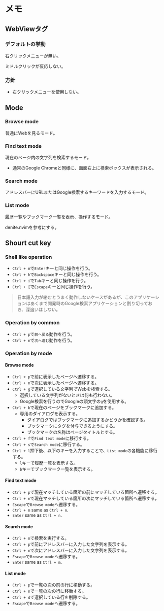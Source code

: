 # メモ
## WebViewタグ
### デフォルトの挙動
右クリックメニューが無い。

ミドルクリックが反応しない。

### 方針
* 右クリックメニューを使用しない。


## Mode
### Browse mode
普通にWebを見るモード。

### Find text mode
現在のページ内の文字列を検索するモード。

* 通常のGoogle Chromeと同様に、画面右上に検索ボックスが表示される。

### Search mode
アドレスバーにURLまたはGoogle検索するキーワードを入力するモード。

### List mode
履歴一覧やブックマーク一覧を表示、操作するモード。

denite.nvimを参考にする。


## Shourt cut key
### Shell like operation
* `Ctrl + m`で`Enter`キーと同じ操作を行う。
* `Ctrl + h`で`Backspace`キーと同じ操作を行う。
* `Ctrl + i`で`Tab`キーと同じ操作を行う。
* `Ctrl + [`で`Escape`キーと同じ操作を行う。

>日本語入力が絡むとうまく動作しないケースがあるが、このアプリケーションはあくまで開発時のGoogle検索アプリケーションと割り切っておき、深追いはしない。

### Operation by common
* `Ctrl + p`で`前へ戻る`動作を行う。
* `Ctrl + n`で`次へ進む`動作を行う。

### Operation by mode
#### Browse mode
* `Ctrl + p`で前に表示したページへ遷移する。
* `Ctrl + n`で次に表示したページへ遷移する。
* `Ctrl + g`で選択している文字列でWebを検索する。
    * 選択している文字列がないときは何も行わない。
    * Google検索を行うのでGoogleの頭文字の`g`を使用する。
* `Ctrl + b`で現在のページをブックマークに追加する。
    * 専用のダイアログを表示する。
        * ダイアログではブックマークに追加するかどうかを確認する。
        * ブックマークにタグを付与できるようにする。
        * ブックマークの名称はページタイトルとする。
* `Ctrl + f`で`Find text mode`に移行する。
* `Ctrl + s`で`Search mode`に移行する。
* `Ctrl + l`押下後、以下のキーを入力することで、`List mode`の各機能に移行する。
    * `l`キーで履歴一覧を表示する。
    * `b`キーでブックマーク一覧を表示する。

#### Find text mode
* `Ctrl + p`で現在マッチしている箇所の前にマッチしている箇所へ遷移する。
* `Ctrl + n`で現在マッチしている箇所の次にマッチしている箇所へ遷移する。
* `Escape`で`Browse mode`へ遷移する。
* `Ctrl + m` same as `Ctrl + n`.
* `Enter` same as `Ctrl + n`.

#### Search mode
* `Ctrl + m`で検索を実行する。
* `Ctrl + p`で前にアドレスバーに入力した文字列を表示する。
* `Ctrl + n`で次にアドレスバーに入力した文字列を表示する。
* `Escape`で`Browse mode`へ遷移する。
* `Enter` same as `Ctrl + m`.

#### List mode
* `Ctrl + p`で一覧の次の前の行に移動する。
* `Ctrl + n`で一覧の次の行に移動する。
* `Ctrl + d`で選択している行を削除する。
* `Escape`で`Browse mode`へ遷移する。
